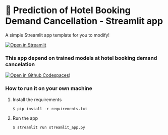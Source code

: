 # 🎈 Prediction of Hotel Booking Demand Cancellation - Streamlit app

A simple Streamlit app template for you to modify!

[![Open in Streamlit](https://static.streamlit.io/badges/streamlit_badge_black_white.svg)](https://blank-app-template.streamlit.app/)

### This app depend on trained models at hotel booking demand cancelation 
[![Open in Github Codespaces](https://github.com/waleed-o99/hotel-booking-cancellation-prediction)](https://github.com/codespaces))
### How to run it on your own machine

1. Install the requirements

   ```
   $ pip install -r requirements.txt
   ```

2. Run the app

   ```
   $ streamlit run streamlit_app.py
   ```
